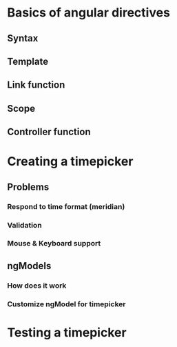 # Basics of angular directives

## Syntax

## Template

## Link function

## Scope

## Controller function


# Creating a timepicker

## Problems

### Respond to time format (meridian)

### Validation

### Mouse & Keyboard support

## ngModels 

### How does it work

### Customize ngModel for timepicker

# Testing a timepicker

